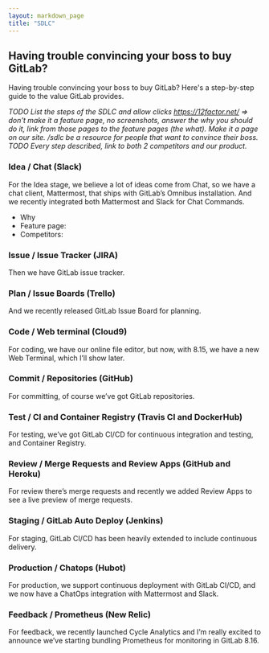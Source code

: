 ```yaml
---
layout: markdown_page
title: "SDLC"
---
```


## Having trouble convincing your boss to buy GitLab?

Having trouble convincing your boss to buy GitLab? Here's a step-by-step guide to the value GitLab provides.

*TODO List the steps of the SDLC and allow clicks https://12factor.net/ => don't make it a feature page, no screenshots, answer the why you should do it, link from those pages to the feature pages (the what). Make it a page on our site. /sdlc be a resource for people that want to convince their boss.*  
*TODO Every step described, link to both 2 competitors and our product.*

### Idea / Chat (Slack)
For the Idea stage, we believe a lot of ideas come from Chat, so we have a chat client, Mattermost, that ships with GitLab’s Omnibus installation. And we recently integrated both Mattermost and Slack for Chat Commands.
* Why
* Feature page:
* Competitors:
### Issue / Issue Tracker (JIRA)
Then we have GitLab issue tracker.
### Plan / Issue Boards (Trello)
And we recently released GitLab Issue Board for planning.
### Code / Web terminal (Cloud9)
For coding, we have our online file editor, but now, with 8.15, we have a new Web Terminal, which I’ll show later.
### Commit / Repositories (GitHub)
For committing, of course we’ve got GitLab repositories.
### Test / CI and Container Registry (Travis CI and DockerHub)
For testing, we’ve got GitLab CI/CD for continuous integration and testing, and Container Registry.
### Review / Merge Requests and Review Apps (GitHub and Heroku)
For review there’s merge requests and recently we added Review Apps to see a live preview of merge requests.
### Staging / GitLab Auto Deploy (Jenkins)
For staging, GitLab CI/CD has been heavily extended to include continuous delivery.
### Production / Chatops (Hubot)
For production, we support continuous deployment with GitLab CI/CD, and we now have a ChatOps integration with Mattermost and Slack.
### Feedback / Prometheus (New Relic)
For feedback, we recently launched Cycle Analytics and I’m really excited to announce we’ve starting bundling Prometheus for monitoring in GitLab 8.16.

